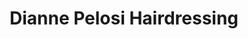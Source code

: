 ---
title: "Dianne Pelosi Hairdressing"
url: /edinburgh/dianne-pelosi-hairdressing/
shop: hairdresser
---
